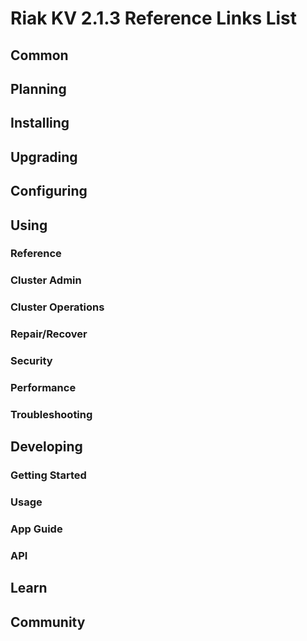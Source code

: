 
# Riak KV 2.1.3 Reference Links List


## Common

[downloads]: /riak/kv/2.1.3/downloads/
[install index]: /riak/kv/2.1.3/setup/installing
[upgrade index]: /riak/kv/2.1.3/upgrading
[plan index]: /riak/kv/2.1.3/planning
[config index]: /riak/2.1.3/using/configuring/
[config reference]: /riak/kv/2.1.3/configuring/reference/
[manage index]: /riak/kv/2.1.3/using/managing
[performance index]: /riak/kv/2.1.3/using/performance
[glossary vnode]: /riak/kv/2.1.3/learn/glossary/#vnode
[contact basho]: http://basho.com/contact/


## Planning

[plan index]: /riak/kv/2.1.3/setup/planning
[plan start]: /riak/kv/2.1.3/setup/planning/start
[plan backend]: /riak/kv/2.1.3/setup/planning/backend
[plan backend bitcask]: /riak/kv/2.1.3/setup/planning/backend/bitcask
[plan backend leveldb]: /riak/kv/2.1.3/setup/planning/backend/leveldb
[plan backend memory]: /riak/kv/2.1.3/setup/planning/backend/memory
[plan backend multi]: /riak/kv/2.1.3/setup/planning/backend/multi
[plan cluster capacity]: /riak/kv/2.1.3/setup/planning/cluster-capacity
[plan bitcask capacity]: /riak/kv/2.1.3/setup/planning/bitcask-capacity-calc
[plan best practices]: /riak/kv/2.1.3/setup/planning/best-practices
[plan future]: /riak/kv/2.1.3/setup/planning/future


## Installing

[install index]: /riak/kv/2.1.3/setup/installing
[install aws]: /riak/kv/2.1.3/setup/installing/amazon-web-services
[install debian & ubuntu]: /riak/kv/2.1.3/setup/installing/debian-ubuntu
[install freebsd]: /riak/kv/2.1.3/setup/installing/freebsd
[install mac osx]: /riak/kv/2.1.3/setup/installing/mac-osx
[install rhel & centos]: /riak/kv/2.1.3/setup/installing/rhel-centos
[install smartos]: /riak/kv/2.1.3/setup/installing/smartos
[install solaris]: /riak/kv/2.1.3/setup/installing/solaris
[install suse]: /riak/kv/2.1.3/setup/installing/suse
[install windows azure]: /riak/kv/2.1.3/setup/installing/windows-azure

[install source index]: /riak/kv/2.1.3/setup/installing/source
[install source erlang]: /riak/kv/2.1.3/setup/installing/source/erlang
[install source jvm]: /riak/kv/2.1.3/setup/installing/source/jvm

[install verify]: /riak/kv/2.1.3/setup/installing/verify


## Upgrading

[upgrade index]: /riak/kv/2.1.3/setup/upgrading
[upgrade checklist]: /riak/kv/2.1.3/setup/upgrading/checklist
[upgrade version]: /riak/kv/2.1.3/setup/upgrading/version
[upgrade cluster]: /riak/kv/2.1.3/setup/upgrading/cluster
[upgrade mdc]: /riak/kv/2.1.3/setup/upgrading/multi-datacenter
[upgrade downgrade]: /riak/kv/2.1.3/setup/upgrading/downgrade


## Configuring

[config index]: /riak/kv/2.1.3/configuring
[config basic]: /riak/kv/2.1.3/configuring/basic
[config backend]: /riak/kv/2.1.3/configuring/backend
[config manage]: /riak/kv/2.1.3/configuring/managing
[config reference]: /riak/kv/2.1.3/configuring/reference/
[config strong consistency]: /riak/kv/2.1.3/configuring/strong-consistency
[config load balance]: /riak/kv/2.1.3/configuring/load-balancing-proxy
[config mapreduce]: /riak/kv/2.1.3/configuring/map-reduce
[config search]: /riak/kv/2.1.3/configuring/search/

[config v3 mdc]: /riak/kv/2.1.3/configuring/v3-multi-datacenter
[config v3 nat]: /riak/kv/2.1.3/configuring/v3-multi-datacenter/nat
[config v3 quickstart]: /riak/kv/2.1.3/configuring/v3-multi-datacenter/quick-start
[config v3 ssl]: /riak/kv/2.1.3/configuring/v3-multi-datacenter/ssl

[config v2 mdc]: /riak/kv/2.1.3/configuring/v2-multi-datacenter
[config v2 nat]: /riak/kv/2.1.3/configuring/v2-multi-datacenter/nat
[config v2 quickstart]: /riak/kv/2.1.3/configuring/v2-multi-datacenter/quick-start
[config v2 ssl]: /riak/kv/2.1.3/configuring/v2-multi-datacenter/ssl



## Using

[use index]: /riak/kv/2.1.3/using/
[use admin commands]: /riak/kv/2.1.3/using/cluster-admin-commands
[use running cluster]: /riak/kv/2.1.3/using/running-a-cluster

### Reference

[use ref bucket types]: /riak/kv/2.1.3/using/reference/bucket-types
[use ref custom code]: /riak/kv/2.1.3/using/reference/custom-code
[use ref handoff]: /riak/kv/2.1.3/using/reference/handoff
[use ref monitoring]: /riak/kv/2.1.3/using/reference/monitoring
[use ref search]: /riak/kv/2.1.3/using/reference/search
[use ref 2i]: /riak/kv/2.1.3/using/reference/secondary-indexes
[use ref snmp]: /riak/kv/2.1.3/using/reference/snmp
[use ref strong consistency]: /riak/2.1.3/using/reference/strong-consistency
[use ref jmx]: /riak/kv/2.1.3/using/reference/jmx
[use ref obj del]: /riak/kv/2.1.3/using/reference/object-deletion/
[use ref v3 mdc]: /riak/kv/2.1.3/using/reference/v3-multi-datacenter
[use ref v2 mdc]: /riak/kv/2.1.3/using/reference/v2-multi-datacenter

### Cluster Admin

[use admin index]: /riak/kv/2.1.3/using/admin/
[use admin commands]: /riak/kv/2.1.3/using/admin/commands/
[use admin riak cli]: /riak/kv/2.1.3/using/admin/riak-cli/
[use admin riak-admin]: /riak/kv/2.1.3/using/admin/riak-admin/
[use admin riak control]: /riak/kv/2.1.3/using/admin/riak-control/

### Cluster Operations

[cluster ops add remove node]: /riak/kv/2.1.3/using/cluster-operations/adding-removing-nodes
[cluster ops inspect node]: /riak/kv/2.1.3/using/cluster-operations/inspecting-node
[cluster ops change info]: /riak/kv/2.1.3/using/cluster-operations/changing-cluster-info
[cluster ops load balance]: /riak/kv/2.1.3/using/cluster-operations/load-balancing
[cluster ops bucket types]: /riak/kv/2.1.3/using/cluster-operations/bucket-types
[cluster ops handoff]: /riak/kv/2.1.3/using/cluster-operations/handoff
[cluster ops log]: /riak/kv/2.1.3/using/cluster-operations/logging
[cluster ops obj del]: /riak/kv/2.1.3/using/cluster-operations/object-deletion
[cluster ops backup]: /riak/kv/2.1.3/using/cluster-operations/backing-up
[cluster ops mdc]: /riak/kv/2.1.3/using/cluster-operations/multi-datacenter
[cluster ops strong consistency]: /riak/kv/2.1.3/using/cluster-operations/strong-consistency
[cluster ops 2i]: /riak/kv/2.1.3/using/cluster-operations/secondary-indexes
[cluster ops v3 mdc]: /riak/kv/2.1.3/using/cluster-operations/v3-multi-datacenter
[cluster ops v2 mdc]: /riak/kv/2.1.3/using/cluster-operations/v2-multi-datacenter

### Repair/Recover

[repair recover index]: /riak/kv/2.1.3/repair-recovery
[repair recover index]: /riak/kv/2.1.3/repair-recovery/failure-recovery/

### Security

[security index]: /riak/kv/2.1.3/using/security/
[security basics]: /riak/kv/2.1.3/using/security/basics
[security managing]: /riak/kv/2.1.3/using/security/managing-sources/

### Performance

[perf index]: /riak/kv/2.1.3/using/performance/
[perf benchmark]: /riak/kv/2.1.3/using/performance/benchmarking
[perf open files]: /riak/kv/2.1.3/using/performance/open-files-limit/
[perf erlang]: /riak/kv/2.1.3/using/performance/erlang
[perf aws]: /riak/kv/2.1.3/using/performance/amazon-web-services
[perf latency checklist]: /riak/kv/2.1.3/using/performance/latency-reduction-checklist

### Troubleshooting

[troubleshoot http]: /riak/kv/2.1.3/using/troubleshooting/http-204


## Developing

[dev index]: /riak/kv/2.1.3/developing
[dev client libraries]: /riak/kv/2.1.3/developing/client-libraries
[dev data model]: /riak/kv/2.1.3/developing/data-modeling
[dev data types]: /riak/kv/2.1.3/developing/data-types
[dev kv model]: /riak/kv/2.1.3/developing/key-value-modeling

### Getting Started

[getting started]: /riak/kv/2.1.3/developing/getting-started
[getting started java]: /riak/kv/2.1.3/developing/getting-started/java
[getting started ruby]: /riak/kv/2.1.3/developing/getting-started/ruby
[getting started python]: /riak/kv/2.1.3/developing/getting-started/python
[getting started php]: /riak/kv/2.1.3/developing/getting-started/php
[getting started csharp]: /riak/kv/2.1.3/developing/getting-started/csharp
[getting started nodejs]: /riak/kv/2.1.3/developing/getting-started/nodejs
[getting started erlang]: /riak/kv/2.1.3/developing/getting-started/erlang
[getting started golang]: /riak/kv/2.1.3/developing/getting-started/golang

[obj model java]: /riak/kv/2.1.3/developing/getting-started/java/object-modeling
[obj model ruby]: /riak/kv/2.1.3/developing/getting-started/ruby/object-modeling
[obj model python]: /riak/kv/2.1.3/developing/getting-started/python/object-modeling
[obj model csharp]: /riak/kv/2.1.3/developing/getting-started/csharp/object-modeling
[obj model nodejs]: /riak/kv/2.1.3/developing/getting-started/nodejs/object-modeling
[obj model erlang]: /riak/kv/2.1.3/developing/getting-started/erlang/object-modeling
[obj model golang]: /riak/kv/2.1.3/developing/getting-started/golang/object-modeling

### Usage

[usage index]: /riak/kv/2.1.3/developing/usage
[usage bucket types]: /riak/kv/2.1.3/developing/usage/bucket-types/
[usage commit hooks]: /riak/kv/2.1.3/developing/usage/commit-hooks/
[usage conflict resolution]: /riak/kv/2.1.3/developing/usage/conflict-resolution
[usage content types]: /riak/kv/2.1.3/developing/usage/content-types
[usage create objects]: /riak/kv/2.1.3/developing/usage/create-objects
[usage custom extractors]: /riak/kv/2.1.3/developing/usage/custom-extractors
[usage delete objects]: /riak/kv/2.1.3/developing/usage/deleting-objects
[usage mapreduce]: /riak/kv/2.1.3/developing/usage/mapreduce
[usage search]: /riak/kv/2.1.3/developing/usage/search
[usage search schema]: /riak/kv/2.1.3/developing/usage/search-schemas
[usage search data types]: /riak/kv/2.1.3/developing/usage/searching-data-types
[usage 2i]: /riak/kv/2.1.3/developing/usage/secondary-indexes
[usage update objects]: /riak/kv/2.1.3/developing/usage/updating-objects

### App Guide

[apps mapreduce]: /riak/kv/2.1.3/developing/app-guide/advanced-mapreduce
[apps replication properties]: /riak/kv/2.1.3/developing/app-guide/replication-properties
[apps strong consistency]: /riak/kv/2.1.3/developing/app-guide/strong-consistency
[apps write once]: /riak/kv/2.1.3/developing/app-guide/write-once

### API

[dev api backend]: /riak/kv/2.1.3/developing/api/backend
[dev api http]: /riak/kv/2.1.3/developing/api/http
[dev api http status]: /riak/kv/2.1.3/developing/api/http/status
[dev api pbc]: /riak/kv/2.1.3/developing/api/protocol-buffers/


## Learn

[learn new nosql]: /riak/kv/learn/new-to-nosql
[learn use cases]: /riak/kv/learn/use-cases
[learn why riak]: /riak/kv/learn/why-riak-kv

[glossary]: /riak/kv/2.1.3/learn/glossary/
[glossary aae]: /riak/kv/2.1.3/learn/glossary/#active-anti-entropy-aae
[glossary read rep]: /riak/kv/2.1.3/learn/glossary/#read-repair
[glossary vnode]: /riak/kv/2.1.3/learn/glossary/#vnode

[concept aae]: /riak/kv/2.1.3/learn/concepts/active-anti-entropy/
[concept buckets]: /riak/kv/2.1.3/learn/concepts/buckets
[concept cap neg]: /riak/kv/2.1.3/learn/concepts/capability-negotiation
[concept causal context]: /riak/kv/2.1.3/learn/concepts/causal-context/
[concept clusters]: /riak/kv/2.1.3/learn/concepts/clusters/
[concept crdts]: /riak/kv/2.1.3/learn/concepts/crdts
[concept eventual consistency]: /riak/kv/2.1.3/learn/concepts/eventual-consistency
[concept keys objects]: /riak/kv/2.1.3/learn/concepts/keys-and-objects
[concept replication]: /riak/kv/2.1.3/learn/concepts/replication
[concept strong consistency]: /riak/kv/2.1.3/learn/concepts/strong-consistency
[concept vnodes]: /riak/kv/2.1.3/learn/concepts/vnodes



## Community

[community]: /community
[community projects]: /community/projects
[reporting bugs]: /community/reporting-bugs
[taishi]: /community/taishi


